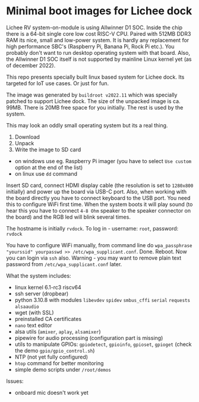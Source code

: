 # Minimal boot images for Lichee dock

Lichee RV system-on-module is using Allwinner D1 SOC. Inside the chip there is a 64-bit single core low cost RISC-V CPU. Paired with 512MB DDR3 RAM its nice, small and low-power system. It is hardly any replacement for high performance SBC's (Raspberry Pi, Banana Pi, Rock Pi etc.). You probably don't want to run desktop operating system with that board. Also, the Allwinner D1 SOC itself is not supported by mainline Linux kernel yet (as of december 2022).

This repo presents specially built linux based system for Lichee dock. Its targeted for IoT use cases. Or just for fun.

The image was generated by `buildroot v2022.11` which was specially patched to support Lichee dock. The size of the unpacked image is ca. 99MB. There is 20MB free space for you initially. The rest is used by the system.

This may look an oddly small operating system but its a real thing.
1. Download
2. Unpack
3. Write the image to SD card
- on windows use eg. Raspberry Pi imager (you have to select `Use custom` option at the end of the list)
- on linux use `dd` command

Insert SD card, connect HDMI display cable (the resolution is set to `1280x800` initially) and power up the board via USB-C port. Also, when working with the board directly you have to connect keyboard to the USB port. You need this to configure WiFi first time.
When the system boots it will play sound (to hear this you have to connect `4-8 Ohm` speaker to the speaker connector on the board) and the RGB led will blink several times.

The hostname is initially `rvdock`.
To log in - username: `root`, password: `rvdock`

You have to configure WiFi manually, from command line do `wpa_passphrase "yourssid" yourpasswd >> /etc/wpa_supplicant.conf`. Done. Reboot. Now you can login via `ssh` also. Warning - you may want to remove plain text password from `/etc/wpa_supplicant.conf` later.

What the system includes:
* linux kernel 6.1-rc3 riscv64
* ssh server (dropbear)
* python 3.10.8 with modules `libevdev` `spidev` `smbus_cffi` `serial` `requests` `alsaaudio`
* wget (with SSL)
* preinstalled CA certificates
* `nano` text editor
* alsa utils (`amixer`, `aplay`, `alsamixer`)
* pipewire for audio processing (configuration part is missing)
* utils to manipulate GPIOs: `gpiodetect`, `gpioinfo`, `gpioset`,  `gpioget` (check the demo `gpio/gpio_control.sh`)
* NTP (not yet fully configured)
* `htop` command for better monitoring
* simple demo scripts under `/root/demos`

Issues:
- onboard mic doesn't work yet
